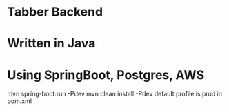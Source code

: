 # Tabber Backend
# Written in Java
# Using SpringBoot, Postgres, AWS
mvn spring-boot:run -Pdev
mvn clean install -Pdev
default profile is prod in pom.xml
